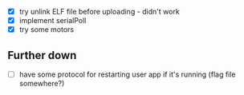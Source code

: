 * [x] try unlink ELF file before uploading - didn't work
* [x] implement serialPoll
* [x] try some motors

## Further down
* [ ] have some protocol for restarting user app if it's running (flag file somewhere?)
